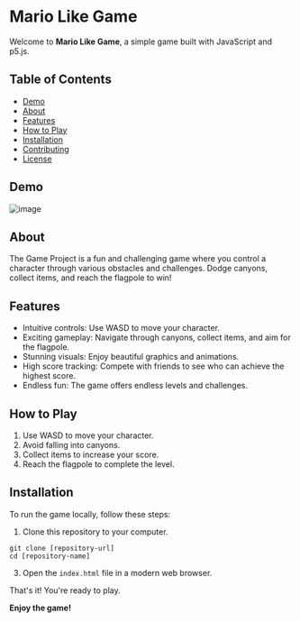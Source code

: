 # Mario Like Game

Welcome to **Mario Like Game**, a simple game built with JavaScript and p5.js.

## Table of Contents

- [Demo](#demo)
- [About](#about)
- [Features](#features)
- [How to Play](#how-to-play)
- [Installation](#installation)
- [Contributing](#contributing)
- [License](#license)

## Demo
![image](https://github.com/jaggerchen2001/mario-like-game/assets/122486839/a54ee4e6-22c7-4236-ad39-830f07d4266e)

## About

The Game Project is a fun and challenging game where you control a character through various obstacles and challenges. Dodge canyons, collect items, and reach the flagpole to win!

## Features

- Intuitive controls: Use WASD to move your character.
- Exciting gameplay: Navigate through canyons, collect items, and aim for the flagpole.
- Stunning visuals: Enjoy beautiful graphics and animations.
- High score tracking: Compete with friends to see who can achieve the highest score.
- Endless fun: The game offers endless levels and challenges.

## How to Play

1. Use WASD to move your character.
2. Avoid falling into canyons.
3. Collect items to increase your score.
4. Reach the flagpole to complete the level.

## Installation

To run the game locally, follow these steps:

1. Clone this repository to your computer.
```
git clone [repository-url]
cd [repository-name]
```
3. Open the `index.html` file in a modern web browser.

That's it! You're ready to play.

**Enjoy the game!**
